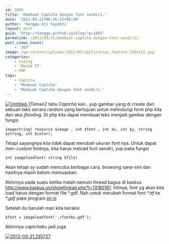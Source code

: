 ```yaml
---
id: 1095
title: 'Membuat Captcha dengan font sendiri.'
date: '2012-03-21T06:45:22+00:00'
author: 'Hangga Aji Sayekti'
layout: post
guid: 'http://hangga.github.io/blog/?p=1095'
permalink: /2012/03/21/membuat-captcha-dengan-font-sendiri/
post_views_count:
    - '367'
image: /wp-content/uploads/2012/03/application_feature-250x112.jpg
categories:
    - Coding
    - 'Dunia IT'
    - PHP
tags:
    - Captcha
    - 'Membuat Captcha'
    - 'Membuat Captcha dengan font sendiri.'
---
```


[![](http://hangga.github.io/blog1/wp-content/uploads/2012/03/Untitled-1.jpg "Untitled-1")](http://hangga.github.io/blog1/wp-content/uploads/2012/03/Untitled-1.jpg)Teman2 tahu *Captcha* kan.. yup gambar yang di create dari sebuah teks secara random yang bertujuan untuk melindungi form php kita dari aksi *flooding.* Di php kita dapat membuat teks menjadi gambar dengan fungsi

```
imagestring( resource $image , int $font , int $x, int $y, string $string, int $color);
```

Tetapi sayangnya kita tidak dapat merubah ukuran font nya. Untuk dapat men-*custom* fontnya, kita harus meload font sendiri, yup pake fungsi

```
int imageloadfont( string $file)
```

Akan tetapi sy sudah mencoba berbagai cara, *browsing* sana-sini dan hasilnya masih belum memuaskan.

Akhirnya pada suatu ketika malah nemuin thread bagus di kaskus <http://www.kaskus.us/showthread.php?t=13180161>. Intinya, font yg akan kita load harus dengan format file \*.gdf. Nah untuk merubah format font *\*.ttf* ke *\*.gdf* pake program [ini ni](http://www.wedwick.com/wftopf.exe)

Setelah itu barulah mari kita beraksi

```
$font = imageloadfont('./fontku.gdf');
```

Akhirnya *captcha*ku jadi juga

[![](http://hangga.github.io/blog1/wp-content/uploads/2012/03/2012-03-21_135727.png "2012-03-21_135727")](http://hangga.github.io/blog1/wp-content/uploads/2012/03/2012-03-21_135727.png)